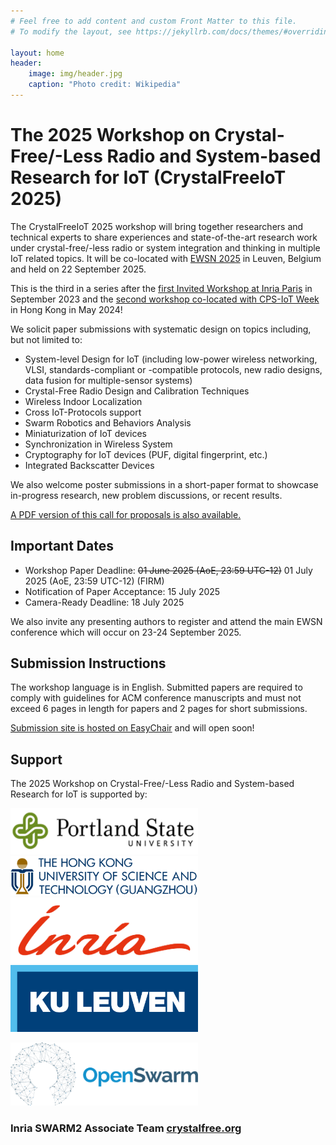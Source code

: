 ```yaml
---
# Feel free to add content and custom Front Matter to this file.
# To modify the layout, see https://jekyllrb.com/docs/themes/#overriding-theme-defaults

layout: home
header:
	image: img/header.jpg
	caption: "Photo credit: Wikipedia"
---
```


<h1>The 2025 Workshop on Crystal-Free/-Less Radio and System-based Research for IoT (CrystalFreeIoT 2025)</h1>

The CrystalFreeIoT 2025 workshop will bring together researchers and technical experts to share experiences and state-of-the-art research work under crystal-free/-less radio or system integration and thinking in multiple IoT related topics. It will be co-located with [EWSN 2025](https://www.ewsn25.cs.kuleuven.be/) in Leuven, Belgium and held on 22 September 2025.

This is the third in a series after the [first Invited Workshop at Inria Paris](http://parisworkshop.crystalfree.org/) in September 2023 and the [second workshop co-located with CPS-IoT Week](https://crystalfreeiot.hkust-gz.edu.cn/) in Hong Kong in May 2024!

We solicit paper submissions with systematic design on topics including, but not limited to:

* System-level Design for IoT (including low-power wireless networking, VLSI, standards-compliant or -compatible protocols, new radio designs, data fusion for multiple-sensor systems)
* Crystal-Free Radio Design and Calibration Techniques
* Wireless Indoor Localization
* Cross IoT-Protocols support
* Swarm Robotics and Behaviors Analysis
* Miniaturization of IoT devices
* Synchronization in Wireless System
* Cryptography for IoT devices (PUF, digital fingerprint, etc.)
* Integrated Backscatter Devices

We also welcome poster submissions in a short-paper format to showcase in-progress research, new problem discussions, or recent results.

[A PDF version of this call for proposals is also available.](doc/CrystalFreeIoT2025-CFP_v2.pdf)

## Important Dates

* Workshop Paper Deadline: ~~01 June 2025 (AoE, 23:59 UTC-12)~~ 01 July 2025 (AoE, 23:59 UTC-12) (FIRM)
* Notification of Paper Acceptance: 15 July 2025
* Camera-Ready Deadline: 18 July 2025

We also invite any presenting authors to register and attend the main EWSN conference which will occur on 23-24 September 2025.

## Submission Instructions

The workshop language is in English. Submitted papers are required to comply with guidelines for ACM conference manuscripts and must not exceed 6 pages in length for papers and 2 pages for short submissions.

[Submission site is hosted on EasyChair](https://easychair.org/conferences?conf=crystalfreeiot2025) and will open soon!

## Support

The 2025 Workshop on Crystal-Free/-Less Radio and System-based Research for IoT is supported by:

<img src="img/pdx.png" style="width:300px;"> 
<img src="img/hkustgz.png" style="width:300px;"> 

<img src="img/inria.png" style="width:300px;"> 
<img src="img/kuleuven.png" style="width:300px;"> 

[<img src="img/openswarm.png" style="width:300px;">](https://openswarm.eu/)


### Inria SWARM2 Associate Team [crystalfree.org](http://www.crystalfree.org)
